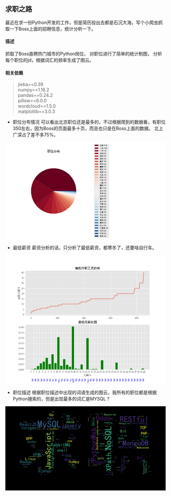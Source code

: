 ## 求职之路

最近在求一份Python开发的工作，但是简历投出去都是石沉大海，写个小爬虫抓取一下Boss上面的招聘信息，统计分析一下。

#### 描述
抓取了Boss直聘热门城市的Python岗位， 对职位进行了简单的统计制图， 分析每个职位的jd，根据词汇的频率生成了图云。

#### 相关依赖
> jieba==0.39\
numpy==1.16.2\
pandas==0.24.2\
pillow==6.0.0\
wordcloud==1.5.0\
matplotlib==3.0.3

- 职位分布情况
可以看出北京职位还是最多的，不过根据爬到的数据看，有职位350左右，因为Boss的页面最多十页，而且也只是在Boss上面的数据。
北上广深占了差不多75%。

![job_distribute.png](https://github.com/ZhangzhiS/job_data_analysis/blob/master/data/job_distribute.png?raw=true)

- 最低薪资
薪资分析的话，只分析了最低薪资，都寒冬了，还要啥自行车。

![salary_quanguo_min.png](https://github.com/ZhangzhiS/job_data_analysis/blob/master/data/salary_quanguo_min.png?raw=true)

- 职位描述
根据职位描述中出现的词语生成的图云，我所有的职位都是根据Python搜索的，但是出现最多的词汇是MYSQL？

![job.png](https://github.com/ZhangzhiS/job_data_analysis/blob/master/data/jd.jpg?raw=true)


